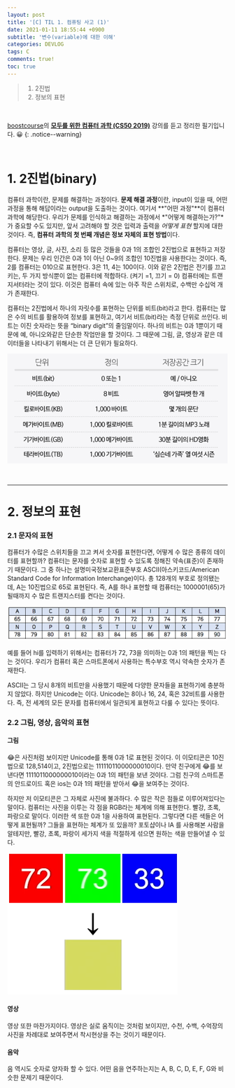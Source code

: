 ```yaml
---
layout: post
title: '[C] TIL 1. 컴퓨팅 사고 (1)'
date: 2021-01-11 18:55:44 +0900
subtitle: '변수(variable)에 대한 이해'
categories: DEVLOG
tags: C
comments: true!
toc: true
---
```


> 1. 2진법
> 2. 정보의 표현

<br>

[boostcourse](https://www.boostcourse.org//)의 **[모두를 위한 컴퓨터 과학 (CS50 2019)](https://www.boostcourse.org/cs112/joinLectures/43415)** 강의를 듣고 정리한 필기입니다. 😀 
{: .notice--warning}

<br>

# 1. 2진법(binary)

컴퓨터 과학이란, 문제를 해결하는 과정이다. **문제 해결 과정**이란, input이 있을 때, 어떤 과정을 통해 해답이라는 output을 도출하는 것이다. 여기서 **"어떤 과정"**이 컴퓨터 과학에 해당한다. 우리가 문제를 인식하고 해결하는 과정에서 *"어떻게 해결하는가?"*가 중요할 수도 있지만, 앞서 고려해야 할 것은 입력과 출력을 *어떻게 표현* 할지에 대한 것이다. 즉, **컴퓨터 과학의 첫 번째 개념은 정보 자체의 표현 방법**이다.

컴퓨터는 영상, 글, 사진, 소리 등 많은 것들을 0과 1의 조합인 2진법으로 표현하고 저장한다. 문제는 우리 인간은 0과 1이 아닌 0~9의 조합인 10진법을 사용한다는 것이다. 즉, 2를 컴퓨터는 010으로 표현한다. 3은 11, 4는 100이다. 이와 같은 2진법은 전기를 끄고 키는, 두 가지 방식뿐이 없는 컴퓨터에 적합하다. (켜기 =1, 끄기 = 0) 컴퓨터에는 트랜지서터라는 것이 있다. 이것은 컴퓨터 속에 있는 아주 작은 스위치로, 수백만 수십억 개가 존재한다.

컴퓨터는 2진법에서 하나의 자릿수를 표현하는 단위를 비트(bit)라고 한다. 컴퓨터는 많은 수의 비트를 활용하여 정보를 표현하고, 여기서 비트(bit)라는 측정 단위로 쓰인다. 비트는 이진 숫자라는 뜻을  “binary digit”의 줄임말이다. 하나의 비트는 0과 1뿐이기 때문에 예, 아니오와같은 단순한 작업만을 할 것이다. 그 때문에 그림, 글, 영상과 같은 데이터들을 나타내기 위해서는 더 큰 단위가 필요하다. 

![title](/assets/img/DEVLOG/C/TIL1/2021-01-11-C-TIL1-1.png)

<br>

***

# 2. 정보의 표현

 

### 2.1 문자의 표현

컴퓨터가 수많은 스위치들을 끄고 켜서 숫자를 표현한다면, 어떻게 수 많은 종류의 데이터를 표현할까? 컴퓨터는 문자를 숫자로 표현할 수 있도록 정해진 약속(표준)이 존재하기 때문이다. 그 중 하나는 설명미국정보교환표준부호 ASCII(아스키코드/American Standard Code for Information Interchange)이다. 총 128개의 부호로 정의됐는 데,  A는 10진법으로 65로 표현된다. 즉, A를 하나 표현할 때 컴퓨터는 1000001(65)가 될때까지 수 많은 트랜지스터를 켠다는 것이다. 

![title](/assets/img/DEVLOG/C/TIL1/2021-01-11-C-TIL1-2.png)

예를 들어 hi를 입력하기 위해서는 컴퓨터가 72, 73을 의미하는 0과 1의 패턴을 찍는 다는 것이다. 우리가 컴퓨터 혹은 스마트폰에서 사용하는 특수부호 역시 약속한 숫자가 존재한다.

ASCII는 그 당시 8개의 비트만을 사용했기 때문에 다양한 문자들을 표현하기에 충분하지 않았다. 하지만 Unicode는 이다. Unicode는 8이나 16, 24, 혹은 32비트를 사용한다. 즉, 전 세계의 모든 문자를 컴퓨터에서 일관되게 표현하고 다룰 수 있다는 뜻이다.

### 2.2 그림, 영상, 음악의 표현

#### 그림

😂은 사진처럼 보이지만 Unicode를 통해 0과 1로 표현된 것이다. 이 이모티콘은 10진법으로 128,514이고, 2진법으로는 11111011000000010이다. 만약 친구에게 😂를 보낸다면 1111011000000010이라는 0과 1의 패턴을 보낸 것이다. 그럼 친구의 스마트폰의 안드로이드 혹은 ios는 0과 1의 패턴을 받아서 😂을 보여주는 것이다.

하지만 저 이모티콘은 그 자체로 사진에 불과하다. 수 많은 작은 점들로 이루어져있다는 말이다. 컴퓨터는 사진을 이루는 각 점을 RGB라는 체계에 의해 표현한다. 빨강, 초록, 파랑으로 말이다. 이러한 색 또한 0과 1을 사용하여 표현된다. 그렇다면 다른 색들은 어떻게 표현될까? 그들을 표현하는 체계가 또 있을까? 포토샵이나 IA 를 사용해본 사람을 알테지만, 빨강, 초록, 파랑이 세가지 색을 적절하게 섞으면 원하는 색을 만들어낼 수 있다.

![title](/assets/img/DEVLOG/C/TIL1/2021-01-11-C-TIL1-3.png)

#### 영상

영상 또한 마찬가지이다. 영상은 실로 움직이는 것처럼 보이지만, 수천, 수백, 수억장의 사진을 차례대로 보여주면서 착시현상을 주는 것이기 때문이다.

#### 음악

음 역시도 숫자로 양자화 할 수 있다. 어떤 음을 연주하는지는 A, B, C, D, E, F, G와 비슷한 문제기 때문이다. 